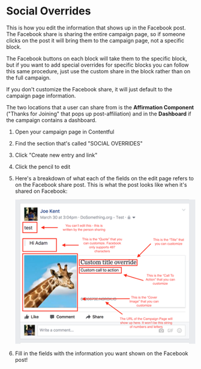 # Social Overrides

This is how you edit the information that shows up in the Facebook post. The Facebook share is sharing the entire campaign page, so if someone clicks on the post it will bring them to the campaign page, not a specific block.

The Facebook buttons on each block will take them to the specific block, but if you want to add special overrides for specific blocks you can follow this same procedure, just use the custom share in the block rather than on the full campaign.

If you don't customize the Facebook share, it will just default to the campaign page information.

The two locations that a user can share from is the **Affirmation Component** \("Thanks for Joining" that pops up post-affiliation\) and in the **Dashboard** if the campaign contains a dashboard.

1. Open your campaign page in Contentful
2. Find the section that's called "SOCIAL OVERRIDES"
3. Click "Create new entry and link"
4. Click the pencil to edit
5. Here's a breakdown of what each of the fields on the edit page refers to on the Facebook share post. This is what the post looks like when it's shared on Facebook:

   ![Social Overrides](../.gitbook/assets/social-override-1.png)

6. Fill in the fields with the information you want shown on the Facebook post!


